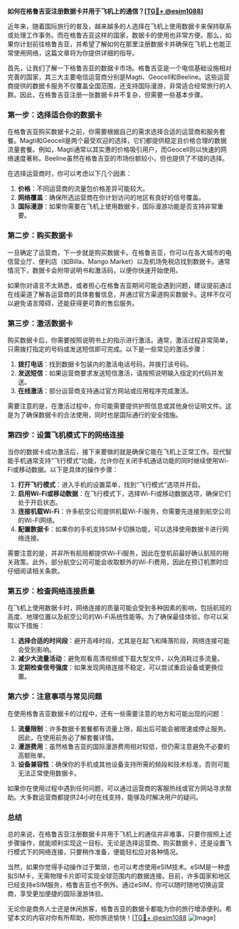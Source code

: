**如何在格鲁吉亚注册数据卡并用于飞机上的通信？[[TG💪+ @esim1088](https://t.me/s/esim1088)]**

近年来，随着国际旅行的普及，越来越多的人选择在飞机上使用数据卡来保持联系或处理工作事务。而在格鲁吉亚这样的国家，数据卡的使用也非常方便。那么，如果你计划前往格鲁吉亚，并希望了解如何在那里注册数据卡并确保在飞机上也能正常使用网络，这篇文章将为你提供详细的指导。

首先，让我们了解一下格鲁吉亚的数据卡市场。格鲁吉亚是一个电信基础设施相对完善的国家，其三大主要电信运营商分别是Magti、Geocell和Beeline。这些运营商提供的数据卡服务不仅覆盖全国范围，还支持国际漫游，非常适合经常旅行的人群。因此，在格鲁吉亚注册一张数据卡并不复杂，但需要一些基本步骤。

### 第一步：选择适合你的数据卡

在格鲁吉亚购买数据卡之前，你需要根据自己的需求选择合适的运营商和服务套餐。Magti和Geocell是两个最受欢迎的选择，它们都提供稳定且价格合理的数据流量套餐。例如，Magti通常以其实惠的价格吸引用户，而Geocell则以快速的网络速度著称。Beeline虽然在格鲁吉亚的市场份额较小，但也提供了不错的选择。

在选择运营商时，你可以考虑以下几个因素：
1. **价格**：不同运营商的流量包价格差异可能较大。
2. **网络覆盖**：确保所选运营商在你计划访问的地区有良好的信号覆盖。
3. **国际漫游**：如果你需要在飞机上使用数据卡，国际漫游功能是否支持非常重要。

### 第二步：购买数据卡

一旦确定了运营商，下一步就是购买数据卡。在格鲁吉亚，你可以在各大城市的电信营业厅、便利店（如Billa、Mango Market）以及机场免税店找到数据卡。通常情况下，数据卡会附带说明书和激活码，以便你快速开始使用。

如果你对语言不太熟悉，或者担心在格鲁吉亚期间可能会遇到问题，建议提前通过在线渠道了解各运营商的具体套餐信息，并通过官方渠道购买数据卡。这样不仅可以避免语言障碍，还能获得更可靠的售后服务。

### 第三步：激活数据卡

购买数据卡后，你需要按照说明书上的指示进行激活。通常，激活过程非常简单，只需拨打指定的号码或发送短信即可完成。以下是一些常见的激活步骤：

1. **拨打电话**：找到数据卡包装内的激活电话号码，并拨打该号码。
2. **发送短信**：如果运营商要求发送短信激活，请按照说明输入指定的代码并发送。
3. **在线激活**：部分运营商支持通过官方网站或应用程序完成激活。

需要注意的是，在激活过程中，你可能需要提供护照信息或其他身份证明文件。这是为了确保数据卡的合法使用，同时也是国际通行的安全措施。

### 第四步：设置飞机模式下的网络连接

当你的数据卡成功激活后，接下来要做的就是确保它能在飞机上正常工作。现代智能手机通常支持“飞行模式”功能，允许你在关闭手机通话功能的同时继续使用Wi-Fi或移动数据。以下是具体的操作步骤：

1. **打开飞行模式**：进入手机的设置菜单，找到“飞行模式”选项并开启。
2. **启用Wi-Fi或移动数据**：在飞行模式下，选择Wi-Fi或移动数据选项，确保它们处于开启状态。
3. **连接机载Wi-Fi**：许多航空公司提供机载Wi-Fi服务，你需要先连接到航空公司的Wi-Fi网络。
4. **配置数据卡**：如果你的手机支持SIM卡切换功能，可以选择使用数据卡进行网络连接。

需要注意的是，并非所有航班都提供Wi-Fi服务，因此在登机前最好确认航班的相关政策。此外，部分航空公司可能会收取额外的Wi-Fi费用，因此在预订机票时应仔细阅读相关条款。

### 第五步：检查网络连接质量

在飞机上使用数据卡时，网络连接的质量可能会受到多种因素的影响，包括航班的高度、地理位置以及航空公司的Wi-Fi系统性能等。为了确保最佳体验，你可以采取以下措施：

1. **选择合适的时间段**：避开高峰时段，尤其是在起飞和降落阶段，网络连接可能会受到影响。
2. **减少大流量活动**：避免观看高清视频或下载大型文件，以免消耗过多流量。
3. **定期检查信号强度**：如果发现网络连接不稳定，可以尝试重启设备或更换位置。

### 第六步：注意事项与常见问题

在使用格鲁吉亚数据卡的过程中，还有一些需要注意的地方和可能出现的问题：

1. **流量限制**：许多数据卡套餐都有流量上限，超出后可能会被限速或停止服务。因此，在使用前务必了解套餐详情。
2. **漫游费用**：虽然格鲁吉亚的国际漫游费用相对较低，但仍需注意避免不必要的高额账单。
3. **设备兼容性**：确保你的手机或其他设备支持所需的频段和技术标准，否则可能无法正常使用数据卡。

如果你在使用过程中遇到任何问题，可以通过运营商的客服热线或官方网站寻求帮助。大多数运营商都提供24小时在线支持，能够及时解决用户的疑问。

### 总结

总的来说，在格鲁吉亚注册数据卡并用于飞机上的通信并非难事，只要你按照上述步骤操作，就能顺利实现这一目标。无论是选择运营商、购买数据卡，还是设置飞行模式下的网络连接，只要稍作准备，便能轻松应对各种情况。

当然，如果你觉得手动操作过于繁琐，也可以考虑使用eSIM技术。eSIM是一种虚拟SIM卡，无需物理卡片即可实现全球范围内的数据连接。目前，许多国家和地区已经支持eSIM服务，格鲁吉亚也不例外。通过eSIM，你可以随时随地切换运营商，享受更加便捷的国际漫游体验。

无论你是商务人士还是休闲旅客，格鲁吉亚的数据卡都能为你的旅行增添便利。希望本文的内容对你有所帮助，祝你旅途愉快！[[TG💪+ @esim1088](https://t.me/s/esim1088) ![Image](https://i.postimg.cc/4NQfJmqS/Snipaste-2025-05-13-00-14-12.png)]